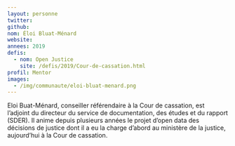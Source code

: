 ```yaml
---
layout: personne
twitter: 
github: 
nom: Éloi Bluat-Ménard
website:
annees: 2019
defis: 
  - nom: Open Justice
    site: /defis/2019/Cour-de-cassation.html
profil: Mentor
images:
  - /img/communaute/eloi-bluat-menard.png
---
```


Eloi Buat-Ménard, conseiller référendaire à la Cour de cassation, est l’adjoint du directeur du service de documentation, des études et du rapport (SDER). Il anime depuis plusieurs années le projet d’open data des décisions de justice dont il a eu la charge d’abord au ministère de la justice, aujourd’hui à la Cour de cassation.

